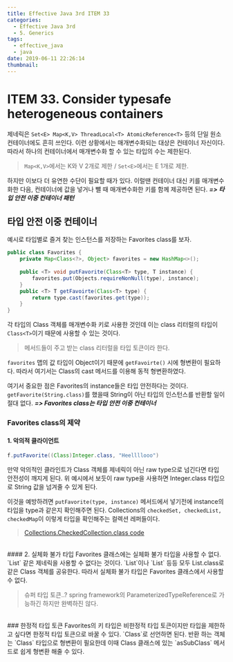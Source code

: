```yaml
---
title: Effective Java 3rd ITEM 33
categories:
  - Effective Java 3rd
  - 5. Generics
tags:
  - effective_java
  - java
date: 2019-06-11 22:26:14
thumbnail:
---
```


# ITEM 33. Consider typesafe heterogeneous containers

제네릭은 `Set<E> Map<K,V> ThreadLocal<T> AtomicReference<T>` 등의 단일 원소 컨테이너에도 흔히 쓰인다. 이런 상황에서는 매개변수화되는 대상은  컨테이너 자신이다. 따라서 하나의 컨테이너에서 매개변수화 할 수 있는 타입의 수는 제한된다. 
> `Map<K,V>`에서는 K와 V 2개로 제한 / `Set<E>`에서는 E 1개로 제한.

하지만 이보다 더 유연한 수단이 필요할 때가 있다. 이럴땐 컨테이너 대신 키를 매개변수화한 다음, 컨테이너에 값을 넣거나 뺄 때 매개변수화한 키를 함께 제공하면 된다. 
***=> 타입 안전 이중 컨테이너 패턴***


## 타입 안전 이중 컨테이너

예시로 타입별로 즐겨 찾는 인스턴스를 저장하는 Favorites class를 보자.
```java
public class Favorites {
    private Map<Class<?>, Object> favorites = new HashMap<>();
    
    public <T> void putFavorite(Class<T> type, T instance) {
        favorites.put(Objects.requireNonNull(type), instance);
    }
    public <T> T getFavoirte(Class<T> type) {
        return type.cast(favorites.get(type));
    }
}
```
각 타입의 Class 객체를 매개변수화 키로 사용한 것인데 이는 class 리터럴의 타입이 `Class<T>`이기 때문에 사용할 수 있는 것이다.
> 메서드들이 주고 받는 class 리터럴을 타입 토큰이라 한다.  

`favorites` 맵의 값 타입이 Object이기 때문에 `getFavoirte()` 시에 형변환이 필요하다. 따라서 여기서는 Class의 cast 메서드를 이용해 동적 형변환하였다.  

여기서 중요한 점은 Favorites의 instance들은 타입 안전하다는 것이다. `getFavorite(String.class)`를 했을때 String이 아닌 타입의 인스턴스를 반환할 일이 절대 없다.
***=> Favorites class는 타입 안전 이중 컨테이너***
<br/>
### Favorites class의 제약

#### 1. 악의적 클라이언트
```java
f.putFavorite((Class)Integer.class, "Heellllooo")
```
만약 악의적인 클라인트가 Class 객체를 제네릭이 아닌 raw type으로 넘긴다면 타입 안전성이 깨지게 된다. 위 예시에서 보듯이 raw type을 사용하면 Integer.class 타입으로 String 값을 넘겨줄 수 있게 된다.  

이것을 예방하려면 `putFavorite(type, instance)` 메서드에서 넣기전에 instance의 타입을 type과 같은지 확인해주면 된다. Collections의 `checkedSet, checkedList, checkedMap`이 이렇게 타입을 확인해주는 컬렉션 레퍼들이다.
> [Collections.CheckedCollection.class code](https://github.com/openjdk/jdk11u/blob/master/src/java.base/share/classes/java/util/Collections.java#L3038-L3148)

<br/>
#### 2. 실체화 불가 타입
Favorites 클래스에는 실체화 불가 타입을 사용할 수 없다. `List<String>` 같은 제네릭을 사용할 수 없다는 것이다. `List<String>`이나 `List<Integer>` 등등 모두 List.class로 같은 Class 객체를 공유한다. 따라서 실체화 불가 타입은 Favorites 클래스에서 사용할 수 없다.

> 슈퍼 타입 토큰..? spring framework의 ParameterizedTypeReference로 가능하긴 하지만 완벽하진 않다.

<br/>
### 한정적 타입 토큰
Favorites의 키 타입은 비한정적 타입 토큰이지만 타입을 제한하고 싶다면 한정적 타입 토큰으로 바꿀 수 있다. `Class<? extends SuperClass>`로 선언하면 된다.
반환 하는 객체는 `Class<? extends SuperClass>` 타입으로 형변환이 필요한데 이때 Class 클래스에 있는 `asSubClass` 메서드로 쉽게 형변환 해줄 수 있다. 
